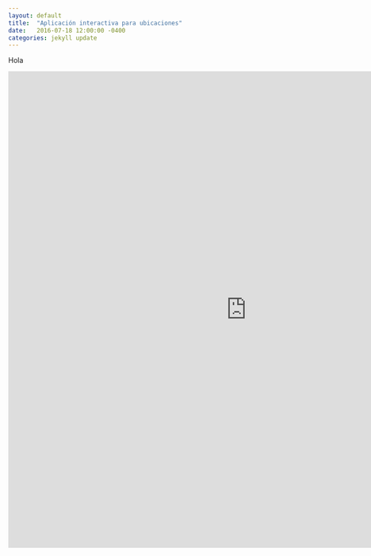 ```yaml
---
layout: default
title:  "Aplicación interactiva para ubicaciones"
date:   2016-07-18 12:00:00 -0400
categories: jekyll update
---
```

Hola

<iframe src="https://zenitmapas.github.io/maps/plot_escuelas.html" style="border: none; width: 100vw; height: 100vw">
